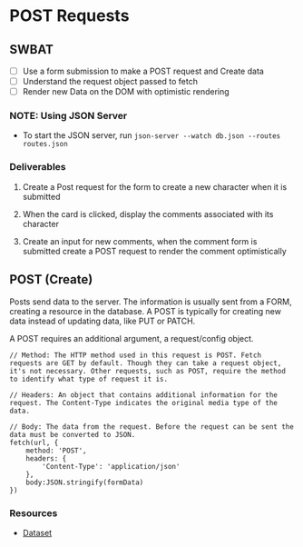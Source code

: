 # POST Requests

## SWBAT

- [ ] Use a form submission to make a POST request and Create data
- [ ] Understand the request object passed to fetch
- [ ] Render new Data on the DOM with optimistic rendering

### NOTE: Using JSON Server

- To start the JSON server, run `json-server --watch db.json --routes routes.json`

### Deliverables

1. Create a Post request for the form to create a new character when it is submitted

2. When the card is clicked, display the comments associated with its character

3. Create an input for new comments, when the comment form is submitted create a POST request to render the comment optimistically

## POST (Create)

Posts send data to the server. The information is usually sent from a FORM, creating a resource in the database. A POST is typically for creating new data instead of updating data, like PUT or PATCH.

A POST requires an additional argument, a request/config object.

```
// Method: The HTTP method used in this request is POST. Fetch requests are GET by default. Though they can take a request object, it's not necessary. Other requests, such as POST, require the method to identify what type of request it is.

// Headers: An object that contains additional information for the request. The Content-Type indicates the original media type of the data.

// Body: The data from the request. Before the request can be sent the data must be converted to JSON.
fetch(url, {
    method: 'POST',
    headers: {
        'Content-Type': 'application/json'
    },
    body:JSON.stringify(formData)
})
```

### Resources

- [Dataset](https://developer.mozilla.org/en-US/docs/Web/API/HTMLElement/dataset)
